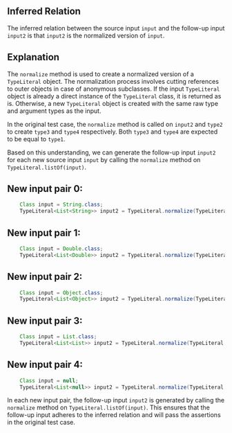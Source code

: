 ## Inferred Relation
The inferred relation between the source input `input` and the follow-up input `input2` is that `input2` is the normalized version of `input`. 

## Explanation
The `normalize` method is used to create a normalized version of a `TypeLiteral` object. The normalization process involves cutting references to outer objects in case of anonymous subclasses. If the input `TypeLiteral` object is already a direct instance of the `TypeLiteral` class, it is returned as is. Otherwise, a new `TypeLiteral` object is created with the same raw type and argument types as the input.

In the original test case, the `normalize` method is called on `input2` and `type2` to create `type3` and `type4` respectively. Both `type3` and `type4` are expected to be equal to `type1`.

Based on this understanding, we can generate the follow-up input `input2` for each new source input `input` by calling the `normalize` method on `TypeLiteral.listOf(input)`.

## New input pair 0:
```java
    Class input = String.class;
    TypeLiteral<List<String>> input2 = TypeLiteral.normalize(TypeLiteral.listOf(input));
```

## New input pair 1:
```java
    Class input = Double.class;
    TypeLiteral<List<Double>> input2 = TypeLiteral.normalize(TypeLiteral.listOf(input));
```

## New input pair 2:
```java
    Class input = Object.class;
    TypeLiteral<List<Object>> input2 = TypeLiteral.normalize(TypeLiteral.listOf(input));
```

## New input pair 3:
```java
    Class input = List.class;
    TypeLiteral<List<List>> input2 = TypeLiteral.normalize(TypeLiteral.listOf(input));
```

## New input pair 4:
```java
    Class input = null;
    TypeLiteral<List<null>> input2 = TypeLiteral.normalize(TypeLiteral.listOf(input));
```

In each new input pair, the follow-up input `input2` is generated by calling the `normalize` method on `TypeLiteral.listOf(input)`. This ensures that the follow-up input adheres to the inferred relation and will pass the assertions in the original test case.